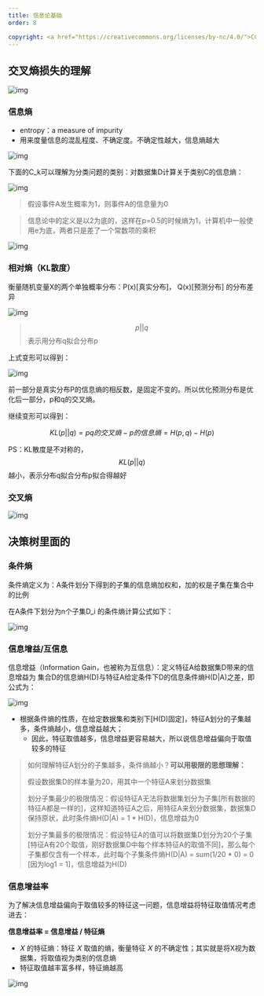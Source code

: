 ```yaml
---
title: 信息论基础
order: 8

copyright: <a href="https://creativecommons.org/licenses/by-nc/4.0/">CC BY-NC 4.0协议</a>
---
```


## 交叉熵损失的理解

![img](https://pq18uqc90b.feishu.cn/space/api/box/stream/download/asynccode/?code=MTEzYjgxN2UzN2RiMTFmZjk0ZmMzOTEyMzllMmY1OGFfYVY3TDl4eVRnRTJaWHVqYnNXWnphMHgwZlJFeHBkdURfVG9rZW46UkZaSmJKNnZUb2NBZkV4RmtsYWMzVHlXbmVsXzE3NDI4OTk2OTE6MTc0MjkwMzI5MV9WNA)

### 信息熵

- entropy：a measure of impurity
- 用来度量信息的混乱程度、不确定度。不确定性越大，信息熵越大

![img](https://pq18uqc90b.feishu.cn/space/api/box/stream/download/asynccode/?code=NDE1Nzk1MzRjYTZhNmVmMDk3MzA1NTg1MTBiZjNjODRfOER4QU9QcTUxOHVSczZRaHdoenVMV205WnBuMUNTNTlfVG9rZW46S1l5MWJmY29Eb2RLZkR4NGJFbGNGWWFHblRmXzE3NDI4OTk2OTE6MTc0MjkwMzI5MV9WNA)

下面的C_k可以理解为分类问题的类别：对数据集D计算关于类别C的信息熵：

![img](https://pq18uqc90b.feishu.cn/space/api/box/stream/download/asynccode/?code=Y2NjNTg5ZGU1MzhmMjVlMWU0ZjA1MDFlNjFmODI4ZDRfMmdKb29TdWJmM2FSMkJYbXRWdG1TS1NaNXhieU1JSXBfVG9rZW46TkVUNGJFYTNGbzJGekx4YmV3ZmNTNEdKbnBlXzE3NDI4OTk2OTE6MTc0MjkwMzI5MV9WNA)

> 假设事件A发生概率为1，则事件A的信息量为0

> 信息论中的定义是以2为底的，这样在p=0.5的时候熵为1，计算机中一般使用e为底，两者只是差了一个常数项的乘积

![img](https://pq18uqc90b.feishu.cn/space/api/box/stream/download/asynccode/?code=MzEzYTc3MWUyNjJjMjU2MGFiZjNhOGNiNGJkZWMwNThfZkpZOFNrOVA1YjYxMjNub2tEUFJmRTByME1VNnZnZEdfVG9rZW46Vnp1TmJUN2ZJb1RxSDh4bkw0NWNWb2hJbjdlXzE3NDI4OTk2OTE6MTc0MjkwMzI5MV9WNA)

### 相对熵（KL散度）

衡量随机变量X的两个单独概率分布：P(x)[真实分布]， Q(x)[预测分布] 的分布差异

![img](https://pq18uqc90b.feishu.cn/space/api/box/stream/download/asynccode/?code=M2RmNTdhMmU5MWM3ZTNmNDUwNmQyNDE4MzkzN2U4MzBfTml2ZFBHNEpKa1owaVM1N0p3T1hndm9lOWJMV2VpaEtfVG9rZW46WlNlWWJobGNTb0dpNW94RUpGUmNObTRkbmllXzE3NDI4OTk2OTE6MTc0MjkwMzI5MV9WNA)

> $$p||q$$表示用分布q拟合分布p

上式变形可以得到：

![img](https://pq18uqc90b.feishu.cn/space/api/box/stream/download/asynccode/?code=YWNkY2NjMGI2OWVhNzFhOTI5OWU0Y2M3M2VhNzc4ODVfM0l1czdSY3dXSlhqdExLZURFdEE1T2hzdHlYTkRkcW1fVG9rZW46RGpIT2JqSGtFb2VtWWZ4UWd0aWNTOHQ5bkRkXzE3NDI4OTk2OTE6MTc0MjkwMzI5MV9WNA)

前一部分是真实分布P的信息熵的相反数，是固定不变的。所以优化预测分布是优化后一部分，p和q的交叉熵。

继续变形可以得到：

$$KL(p||q) = pq的交叉熵 - p的信息熵 = H(p, q) - H(p)$$

PS：KL散度是不对称的，$$KL(p||q)$$越小，表示分布q拟合分布p拟合得越好

### 交叉熵

![img](https://pq18uqc90b.feishu.cn/space/api/box/stream/download/asynccode/?code=ZDg3YzZlZDliNWExYTAxNzExMmM4OGVlYjBjOWY0ZWVfSkFBTWwzY3NkTGw0azVrMk1SMEs4SXpjVUhNTU9CWU9fVG9rZW46RDJscmIxZk43b2ozS0d4UEZWRGNXRUZkbmpsXzE3NDI4OTk2OTE6MTc0MjkwMzI5MV9WNA)

## 决策树里面的

### 条件熵

条件熵定义为：A条件划分下得到的子集的信息熵加权和，加的权是子集在集合中的比例

在A条件下划分为n个子集D_i 的条件熵计算公式如下：

![img](https://pq18uqc90b.feishu.cn/space/api/box/stream/download/asynccode/?code=ZmU5ZDNiYTZlN2RhNmZiMmI5NjlkMTcyNTQwOTQxODVfcXpESG1ZSGVaT25ZV1FoQVJMdXA3Z0Z6R3ZWVGVmNENfVG9rZW46T2E2aGJBeERGb2Y4WEd4eENsaGNTMm4zbnBmXzE3NDI4OTk2OTE6MTc0MjkwMzI5MV9WNA)

### 信息增益/互信息

信息增益（Information Gain，也被称为互信息）：定义特征A给数据集D带来的信息增益为 集合D的信息熵H(D)与特征A给定条件下D的信息条件熵H(D|A)之差，即公式为：

![img](https://pq18uqc90b.feishu.cn/space/api/box/stream/download/asynccode/?code=ZGY4YTkwYWNmNDdhZTY3NmY5ODVhYWE0NmRiMzNhZmJfaks3b200N1lZT2dlWnh0dW1obTJuYTZDeGY2R2VNS3ZfVG9rZW46RnlRWmJmWTAzb2oyUHR4ZDdlVGNQblllbm1CXzE3NDI4OTk2OTE6MTc0MjkwMzI5MV9WNA)

- 根据条件熵的性质，在给定数据集和类别下[H(D)固定]，特征A划分的子集越多，条件熵越小，信息增益越大；
  -  因此，特征取值越多，信息增益更容易越大，所以说信息增益偏向于取值较多的特征

> 如何理解特征A划分的子集越多，条件熵越小？**可以用极限的思想理解：**
>
> 假设数据集D的样本量为20，用其中一个特征A来划分数据集
>
> 划分子集最少的极限情况：假设特征A无法将数据集划分为子集[所有数据的特征A都是一样的]，这样知道特征A之后，用特征A来划分数据集，数据集D保持原状，此时条件熵H(D|A) = 1 * H(D)，信息增益为0
>
> 划分子集最多的极限情况：假设特征A的值可以将数据集D划分为20个子集[特征A有20个取值，刚好数据集D中每个样本特征A的取值不同]，那么每个子集都仅含有一个样本，此时每个子集条件熵H(D|A) = sum(1/20 * 0) = 0 [因为log1 = 1]，信息增益为H(D)

### 信息增益率

为了解决信息增益偏向于取值较多的特征这一问题，信息增益将特征取值情况考虑进去：

**信息增益率 = 信息增益 / 特征熵**

-  𝑋 的特征熵：特征 𝑋 取值的熵，衡量特征 𝑋 的不确定性；其实就是将X视为数据集，将取值视为类别的信息熵
- 特征取值越丰富多样，特征熵越高

![img](https://pq18uqc90b.feishu.cn/space/api/box/stream/download/asynccode/?code=MjlkM2IxNTM3N2Q3MWEyMzk0MjhhY2NlM2IzNzgwN2JfNTVaMmY4cVJhUmM0Vk5WWjBWcUFjRFBIdzVBT0s5ZmNfVG9rZW46TkhSdmJWaXAyb2tuSHd4clExSmMxaHpLbjdZXzE3NDI4OTk2OTE6MTc0MjkwMzI5MV9WNA)